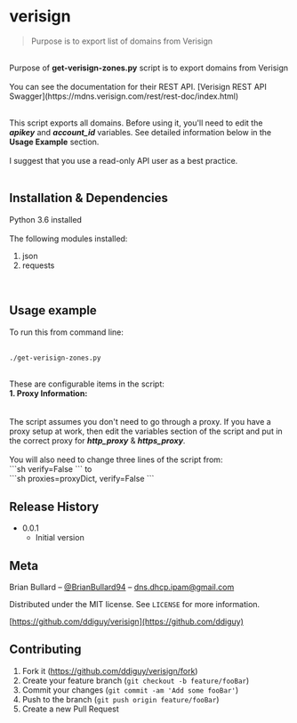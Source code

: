 # verisign<br>
> Purpose is to export list of domains from Verisign<br>
<br>
Purpose of <b>get-verisign-zones.py</b> script is to export domains from Verisign<br>
<br>
You can see the documentation for their REST API.  [Verisign REST API Swagger](https://mdns.verisign.com/rest/rest-doc/index.html)

<br>This script exports all domains.  Before using it, you'll need to edit the <b><i>apikey</b></i> and <b><i>account_id</b></i> variables.  See detailed information below in the <b>Usage Example</b> section.<br>
<br>
I suggest that you use a read-only API user as a best practice.<br>
<br>

## Installation & Dependencies

Python 3.6 installed<br>
<br>
The following modules installed:<br>
1.  json<br>
2.  requests<br>
<br>

## Usage example

To run this from command line:<br>
<br>
```sh
./get-verisign-zones.py
```
<br>
These are configurable items in the script:
<br>
<b>1.  Proxy Information:</b><br>
<br>
<br>
The script assumes you don't need to go through a proxy.  If you have a proxy setup at work, then edit the variables section of the script and put in the correct proxy for <b><i>http_proxy</i></b> & <b><i>https_proxy</i></b>.<br>
<br>
You will also need to change three lines of the script from:<br>
```sh
verify=False
```
to<br>
```sh
proxies=proxyDict, verify=False
```

## Release History

* 0.0.1
    * Initial version

## Meta

Brian Bullard – [@BrianBullard94](https://twitter.com/BrianBullard94) – dns.dhcp.ipam@gmail.com

Distributed under the MIT license. See ``LICENSE`` for more information.

[https://github.com/ddiguy/verisign](https://github.com/ddiguy)

## Contributing

1. Fork it (<https://github.com/ddiguy/verisign/fork>)
2. Create your feature branch (`git checkout -b feature/fooBar`)
3. Commit your changes (`git commit -am 'Add some fooBar'`)
4. Push to the branch (`git push origin feature/fooBar`)
5. Create a new Pull Request

<!-- Markdown link & img dfn's -->
